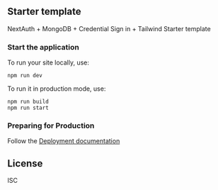 ## Starter template

NextAuth + MongoDB + Credential Sign in + Tailwind Starter template

### Start the application

To run your site locally, use:

```
npm run dev
```

To run it in production mode, use:

```
npm run build
npm run start
```

### Preparing for Production

Follow the [Deployment documentation](https://next-auth.js.org/deployment)


## License

ISC


